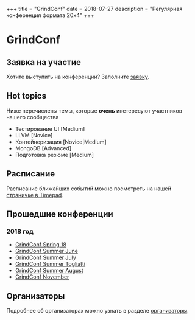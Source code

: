 +++
title = "GrindConf"
date = 2018-07-27
description = "Регулярная конференция формата 20х4"
+++

# GrindConf

## Заявка на участие

Хотите выступить на конференции? Заполните [заявку](https://goo.gl/forms/xN322HZoZldhKGOo2).

## Hot topics

Ниже перечислены темы, которые **очень** инетересуют участников нашего сообщества

- Тестирование UI [Medium]
- LLVM [Novice]
- Контейнеризация [Novice|Medium]
- MongoDB [Advanced]
- Подготовка резюме [Medium]


## Расписание

Расписание ближайших событий можно посмотреть на нашей [страничке в Timepad](https://samara-it-community.timepad.ru/).

## Прошедшие конференции

### 2018 год

- [GrindConf Spring 18](https://samara-it-community.timepad.ru/event/706307/)
- [GrindConf Summer June](https://samara-it-community.timepad.ru/event/736565/)
- [GrindConf Summer July](https://vk.com/event168174576)
- [GrindConf Summer Togliatti](https://vk.com/event167740154)
- [GrindConf Summer August](https://vk.com/event169250053)
- [GrindConf November](https://vk.com/event172461220)

## Организаторы

Подробнее об организаторах можно узнать в разделе [организаторы](/people/orgs/#grind_conf).